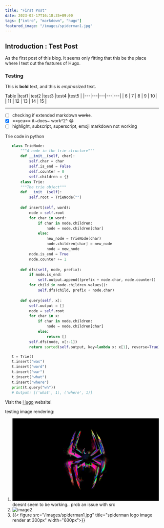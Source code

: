 ```yaml
---
title: "First Post"
date: 2023-02-17T16:18:35+09:00
tags: ["intro", "markdown", "hugo"]
featured_image: "/images/spiderman1.jpg"
---
```



## Introduction : Test Post

As the first post of this blog. It seems only fitting that this be the place where I test out the features of Hugo.


### Testing


This is **bold** text, and this is *emphasized* text.


Table
|test1   |test2   |test3   |test4   |test5   |
|---|---|---|---|---|
|  6 |  7 |  8 | 9  | 10  |
|  11 | 12  | 13  | 14  | 15  |

-------

- [ ] checking if extended markdown ~~works~~.
- [x] ==yea== it~does~ work^2^ :joy:
- [ ] highlight, subscript, superscript, emoji markdown not working

Trie code in python
```python
   class TrieNode:
       """A node in the trie structure"""
       def __init__(self, char):
           self.char = char
           self.is_end = False
           self.counter = 0
           self.children = {}
       class Trie:
       """The trie object"""
       def __init__(self):
           self.root = TrieNode("")
       
       def insert(self, word):
           node = self.root
           for char in word:
               if char in node.children:
                   node = node.children[char]
               else:
                   new_node = TrieNode(char)
                   node.children[char] = new_node
                   node = new_node
           node.is_end = True
           node.counter += 1
       
       def dfs(self, node, prefix):
           if node.is_end:
               self.output.append((prefix + node.char, node.counter))
           for child in node.children.values():
               self.dfs(child, prefix + node.char)
       
       def query(self, x):
           self.output = []
           node = self.root
           for char in x:
               if char in node.children:
                   node = node.children[char]
               else:
                   return []
           self.dfs(node, x[:-1])
           return sorted(self.output, key=lambda x: x[1], reverse=True)

```

```python
   t = Trie()
   t.insert("was")
   t.insert("word")
   t.insert("war")
   t.insert("what")
   t.insert("where")
   print(t.query("wh"))
   # Output: [('what', 1), ('where', 1)]
```

Visit the [Hugo](https://gohugo.io) website!

testing image rendering:
1. ![image_test](/static/images/spiderman1.jpg) doesnt seem to be working.. prob an issue with src
2. ![image2](https://www.simplilearn.com/ice9/free_resources_article_thumb/what_is_image_Processing.jpg)
3. {{< figure src="/images/spiderman1.jpg" title="spiderman logo image render at 300px" width="600px">}}
